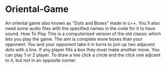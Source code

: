 # Oriental-Game
An oriental game also known as "Dots and Boxes"  made in c++. You`ll also need some audio files with the specified names in the code for it to have sound.
How To Play
This is a computerised version of the old classic which lets you play the game. The aim is complete more boxes than your opponent. You and your opponent take it in turns to join up two adjacent dots with a line. If any player fills a box they must make another move. You can play 1 or 2 player.
To draw a line click a circle and the click one adjcent to it, but not in an opposite corner.


